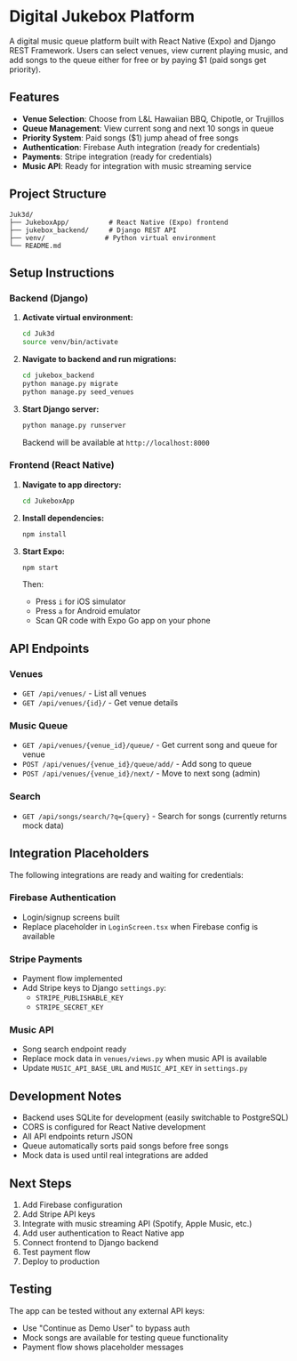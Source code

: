 # Digital Jukebox Platform

A digital music queue platform built with React Native (Expo) and Django REST Framework. Users can select venues, view current playing music, and add songs to the queue either for free or by paying $1 (paid songs get priority).

## Features

- **Venue Selection**: Choose from L&L Hawaiian BBQ, Chipotle, or Trujillos
- **Queue Management**: View current song and next 10 songs in queue
- **Priority System**: Paid songs ($1) jump ahead of free songs
- **Authentication**: Firebase Auth integration (ready for credentials)
- **Payments**: Stripe integration (ready for credentials)
- **Music API**: Ready for integration with music streaming service

## Project Structure

```
Juk3d/
├── JukeboxApp/          # React Native (Expo) frontend
├── jukebox_backend/     # Django REST API
├── venv/               # Python virtual environment
└── README.md
```

## Setup Instructions

### Backend (Django)

1. **Activate virtual environment:**
   ```bash
   cd Juk3d
   source venv/bin/activate
   ```

2. **Navigate to backend and run migrations:**
   ```bash
   cd jukebox_backend
   python manage.py migrate
   python manage.py seed_venues
   ```

3. **Start Django server:**
   ```bash
   python manage.py runserver
   ```

   Backend will be available at `http://localhost:8000`

### Frontend (React Native)

1. **Navigate to app directory:**
   ```bash
   cd JukeboxApp
   ```

2. **Install dependencies:**
   ```bash
   npm install
   ```

3. **Start Expo:**
   ```bash
   npm start
   ```

   Then:
   - Press `i` for iOS simulator
   - Press `a` for Android emulator  
   - Scan QR code with Expo Go app on your phone

## API Endpoints

### Venues
- `GET /api/venues/` - List all venues
- `GET /api/venues/{id}/` - Get venue details

### Music Queue
- `GET /api/venues/{venue_id}/queue/` - Get current song and queue for venue
- `POST /api/venues/{venue_id}/queue/add/` - Add song to queue
- `POST /api/venues/{venue_id}/next/` - Move to next song (admin)

### Search
- `GET /api/songs/search/?q={query}` - Search for songs (currently returns mock data)

## Integration Placeholders

The following integrations are ready and waiting for credentials:

### Firebase Authentication
- Login/signup screens built
- Replace placeholder in `LoginScreen.tsx` when Firebase config is available

### Stripe Payments
- Payment flow implemented
- Add Stripe keys to Django `settings.py`:
  - `STRIPE_PUBLISHABLE_KEY`
  - `STRIPE_SECRET_KEY`

### Music API
- Song search endpoint ready
- Replace mock data in `venues/views.py` when music API is available
- Update `MUSIC_API_BASE_URL` and `MUSIC_API_KEY` in `settings.py`

## Development Notes

- Backend uses SQLite for development (easily switchable to PostgreSQL)
- CORS is configured for React Native development
- All API endpoints return JSON
- Queue automatically sorts paid songs before free songs
- Mock data is used until real integrations are added

## Next Steps

1. Add Firebase configuration
2. Add Stripe API keys
3. Integrate with music streaming API (Spotify, Apple Music, etc.)
4. Add user authentication to React Native app
5. Connect frontend to Django backend
6. Test payment flow
7. Deploy to production

## Testing

The app can be tested without any external API keys:
- Use "Continue as Demo User" to bypass auth
- Mock songs are available for testing queue functionality
- Payment flow shows placeholder messages